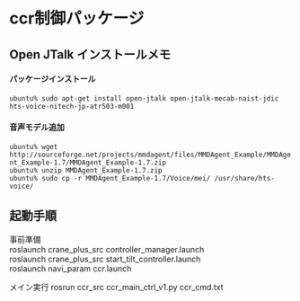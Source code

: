 # ccr制御パッケージ

## Open JTalk インストールメモ
#### パッケージインストール
`ubuntu% sudo apt-get install open-jtalk open-jtalk-mecab-naist-jdic hts-voice-nitech-jp-atr503-m001`  

#### 音声モデル追加
`ubuntu% wget http://sourceforge.net/projects/mmdagent/files/MMDAgent_Example/MMDAgent_Example-1.7/MMDAgent_Example-1.7.zip`  
`ubuntu% unzip MMDAgent_Example-1.7.zip`  
`ubuntu% sudo cp -r MMDAgent_Example-1.7/Voice/mei/ /usr/share/hts-voice/`  


## 起動手順
事前準備  
roslaunch crane_plus_src controller_manager.launch  
roslaunch crane_plus_src start_tilt_controller.launch  
roslaunch navi_param ccr.launch  

メイン実行
rosrun ccr_src ccr_main_ctrl_v1.py ccr_cmd.txt  



